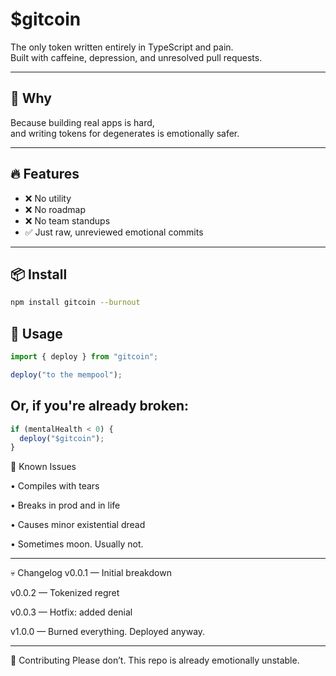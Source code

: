 # $gitcoin

The only token written entirely in TypeScript and pain.  
Built with caffeine, depression, and unresolved pull requests.

---

## 🧠 Why

Because building real apps is hard,  
and writing tokens for degenerates is emotionally safer.

---

## 🔥 Features

- ❌ No utility  
- ❌ No roadmap  
- ❌ No team standups  
- ✅ Just raw, unreviewed emotional commits

---

## 📦 Install

```bash
npm install gitcoin --burnout

```

## 🚀 Usage

```js
import { deploy } from "gitcoin";

deploy("to the mempool");

```

## Or, if you're already broken:

```js
if (mentalHealth < 0) {
  deploy("$gitcoin");
}

```

📝 Known Issues

 • Compiles with tears
 
 • Breaks in prod and in life
 
 • Causes minor existential dread
 
 • Sometimes moon. Usually not.

---

💀 Changelog
v0.0.1 — Initial breakdown

v0.0.2 — Tokenized regret

v0.0.3 — Hotfix: added denial

v1.0.0 — Burned everything. Deployed anyway.

---

🛑 Contributing
Please don’t.
This repo is already emotionally unstable.
